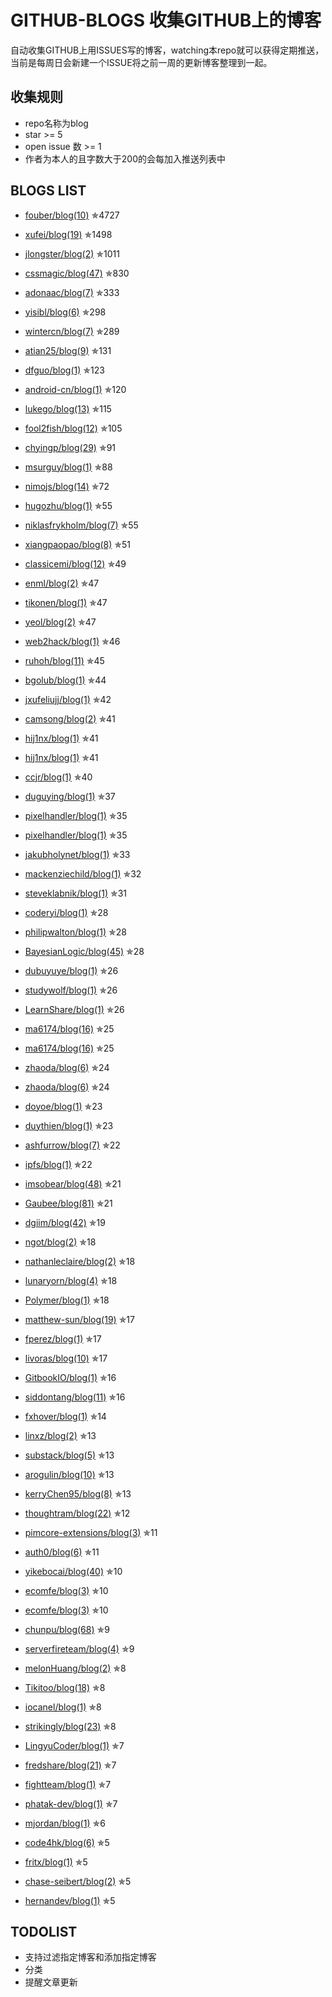 GITHUB-BLOGS 收集GITHUB上的博客
===

自动收集GITHUB上用ISSUES写的博客，watching本repo就可以获得定期推送，当前是每周日会新建一个ISSUE将之前一周的更新博客整理到一起。

收集规则
---

- repo名称为blog
- star >= 5
- open issue 数 >= 1
- 作者为本人的且字数大于200的会每加入推送列表中

BLOGS LIST
---


- [fouber/blog(10)](https://github.com/fouber/blog) ✯4727

- [xufei/blog(19)](https://github.com/xufei/blog) ✯1498

- [jlongster/blog(2)](https://github.com/jlongster/blog) ✯1011

- [cssmagic/blog(47)](https://github.com/cssmagic/blog) ✯830

- [adonaac/blog(7)](https://github.com/adonaac/blog) ✯333

- [yisibl/blog(6)](https://github.com/yisibl/blog) ✯298

- [wintercn/blog(7)](https://github.com/wintercn/blog) ✯289

- [atian25/blog(9)](https://github.com/atian25/blog) ✯131

- [dfguo/blog(1)](https://github.com/dfguo/blog) ✯123

- [android-cn/blog(1)](https://github.com/android-cn/blog) ✯120

- [lukego/blog(13)](https://github.com/lukego/blog) ✯115

- [fool2fish/blog(12)](https://github.com/fool2fish/blog) ✯105

- [chyingp/blog(29)](https://github.com/chyingp/blog) ✯91

- [msurguy/blog(1)](https://github.com/msurguy/blog) ✯88

- [nimojs/blog(14)](https://github.com/nimojs/blog) ✯72

- [hugozhu/blog(1)](https://github.com/hugozhu/blog) ✯55

- [niklasfrykholm/blog(7)](https://github.com/niklasfrykholm/blog) ✯55

- [xiangpaopao/blog(8)](https://github.com/xiangpaopao/blog) ✯51

- [classicemi/blog(12)](https://github.com/classicemi/blog) ✯49

- [enml/blog(2)](https://github.com/enml/blog) ✯47

- [tikonen/blog(1)](https://github.com/tikonen/blog) ✯47

- [yeol/blog(2)](https://github.com/yeol/blog) ✯47

- [web2hack/blog(1)](https://github.com/web2hack/blog) ✯46

- [ruhoh/blog(11)](https://github.com/ruhoh/blog) ✯45

- [bgolub/blog(1)](https://github.com/bgolub/blog) ✯44

- [jxufeliujj/blog(1)](https://github.com/jxufeliujj/blog) ✯42

- [camsong/blog(2)](https://github.com/camsong/blog) ✯41

- [hij1nx/blog(1)](https://github.com/hij1nx/blog) ✯41

- [hij1nx/blog(1)](https://github.com/hij1nx/blog) ✯41

- [ccjr/blog(1)](https://github.com/ccjr/blog) ✯40

- [duguying/blog(1)](https://github.com/duguying/blog) ✯37

- [pixelhandler/blog(1)](https://github.com/pixelhandler/blog) ✯35

- [pixelhandler/blog(1)](https://github.com/pixelhandler/blog) ✯35

- [jakubholynet/blog(1)](https://github.com/jakubholynet/blog) ✯33

- [mackenziechild/blog(1)](https://github.com/mackenziechild/blog) ✯32

- [steveklabnik/blog(1)](https://github.com/steveklabnik/blog) ✯31

- [coderyi/blog(1)](https://github.com/coderyi/blog) ✯28

- [philipwalton/blog(1)](https://github.com/philipwalton/blog) ✯28

- [BayesianLogic/blog(45)](https://github.com/BayesianLogic/blog) ✯28

- [dubuyuye/blog(1)](https://github.com/dubuyuye/blog) ✯26

- [studywolf/blog(1)](https://github.com/studywolf/blog) ✯26

- [LearnShare/blog(1)](https://github.com/LearnShare/blog) ✯26

- [ma6174/blog(16)](https://github.com/ma6174/blog) ✯25

- [ma6174/blog(16)](https://github.com/ma6174/blog) ✯25

- [zhaoda/blog(6)](https://github.com/zhaoda/blog) ✯24

- [zhaoda/blog(6)](https://github.com/zhaoda/blog) ✯24

- [doyoe/blog(1)](https://github.com/doyoe/blog) ✯23

- [duythien/blog(1)](https://github.com/duythien/blog) ✯23

- [ashfurrow/blog(7)](https://github.com/ashfurrow/blog) ✯22

- [ipfs/blog(1)](https://github.com/ipfs/blog) ✯22

- [imsobear/blog(48)](https://github.com/imsobear/blog) ✯21

- [Gaubee/blog(81)](https://github.com/Gaubee/blog) ✯21

- [dgiim/blog(42)](https://github.com/dgiim/blog) ✯19

- [ngot/blog(2)](https://github.com/ngot/blog) ✯18

- [nathanleclaire/blog(2)](https://github.com/nathanleclaire/blog) ✯18

- [lunaryorn/blog(4)](https://github.com/lunaryorn/blog) ✯18

- [Polymer/blog(1)](https://github.com/Polymer/blog) ✯18

- [matthew-sun/blog(19)](https://github.com/matthew-sun/blog) ✯17

- [fperez/blog(1)](https://github.com/fperez/blog) ✯17

- [livoras/blog(10)](https://github.com/livoras/blog) ✯17

- [GitbookIO/blog(1)](https://github.com/GitbookIO/blog) ✯16

- [siddontang/blog(11)](https://github.com/siddontang/blog) ✯16

- [fxhover/blog(1)](https://github.com/fxhover/blog) ✯14

- [linxz/blog(2)](https://github.com/linxz/blog) ✯13

- [substack/blog(5)](https://github.com/substack/blog) ✯13

- [arogulin/blog(10)](https://github.com/arogulin/blog) ✯13

- [kerryChen95/blog(8)](https://github.com/kerryChen95/blog) ✯13

- [thoughtram/blog(22)](https://github.com/thoughtram/blog) ✯12

- [pimcore-extensions/blog(3)](https://github.com/pimcore-extensions/blog) ✯11

- [auth0/blog(6)](https://github.com/auth0/blog) ✯11

- [yikebocai/blog(40)](https://github.com/yikebocai/blog) ✯10

- [ecomfe/blog(3)](https://github.com/ecomfe/blog) ✯10

- [ecomfe/blog(3)](https://github.com/ecomfe/blog) ✯10

- [chunpu/blog(68)](https://github.com/chunpu/blog) ✯9

- [serverfireteam/blog(4)](https://github.com/serverfireteam/blog) ✯9

- [melonHuang/blog(2)](https://github.com/melonHuang/blog) ✯8

- [Tikitoo/blog(18)](https://github.com/Tikitoo/blog) ✯8

- [iocanel/blog(1)](https://github.com/iocanel/blog) ✯8

- [strikingly/blog(23)](https://github.com/strikingly/blog) ✯8

- [LingyuCoder/blog(1)](https://github.com/LingyuCoder/blog) ✯7

- [fredshare/blog(21)](https://github.com/fredshare/blog) ✯7

- [fightteam/blog(1)](https://github.com/fightteam/blog) ✯7

- [phatak-dev/blog(1)](https://github.com/phatak-dev/blog) ✯7

- [mjordan/blog(1)](https://github.com/mjordan/blog) ✯6

- [code4hk/blog(6)](https://github.com/code4hk/blog) ✯5

- [fritx/blog(1)](https://github.com/fritx/blog) ✯5

- [chase-seibert/blog(2)](https://github.com/chase-seibert/blog) ✯5

- [hernandev/blog(1)](https://github.com/hernandev/blog) ✯5


TODOLIST
---

- 支持过滤指定博客和添加指定博客
- 分类
- 提醒文章更新
